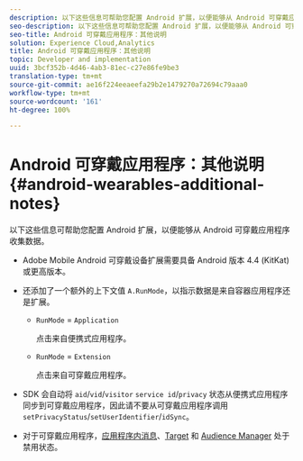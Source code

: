 ```yaml
---
description: 以下这些信息可帮助您配置 Android 扩展，以便能够从 Android 可穿戴应用程序收集数据。
seo-description: 以下这些信息可帮助您配置 Android 扩展，以便能够从 Android 可穿戴应用程序收集数据。
seo-title: Android 可穿戴应用程序：其他说明
solution: Experience Cloud,Analytics
title: Android 可穿戴应用程序：其他说明
topic: Developer and implementation
uuid: 3bcf352b-4d46-4ab3-81ec-c27e86fe9be3
translation-type: tm+mt
source-git-commit: ae16f224eeaeefa29b2e1479270a72694c79aaa0
workflow-type: tm+mt
source-wordcount: '161'
ht-degree: 100%

---
```



# Android 可穿戴应用程序：其他说明{#android-wearables-additional-notes}

以下这些信息可帮助您配置 Android 扩展，以便能够从 Android 可穿戴应用程序收集数据。

* Adobe Mobile Android 可穿戴设备扩展需要具备 Android 版本 4.4 (KitKat) 或更高版本。
* 还添加了一个额外的上下文值 `A.RunMode`，以指示数据是来自容器应用程序还是扩展。

   * `RunMode` = `Application`

      点击来自便携式应用程序。

   * `RunMode` = `Extension`

      点击来自可穿戴应用程序。

* SDK 会自动将 `aid`/`vid`/`visitor` `service id`/`privacy` 状态从便携式应用程序同步到可穿戴应用程序，因此请不要从可穿戴应用程序调用 `setPrivacyStatus`/`setUserIdentifier`/`idSync`。
* 对于可穿戴应用程序，[应用程序内消息](/help/android/messaging-main/messaging/messaging.md)、[Target](/help/android/target-main/target.md) 和 [Audience Manager](/help/android/audience-manager/audiencemgmt.md) 处于禁用状态。

